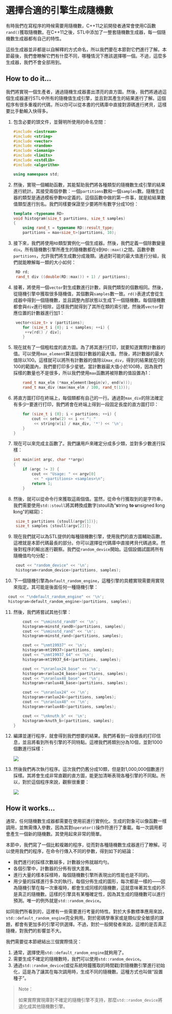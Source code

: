 # 選擇合適的引擎生成隨機數

有時我們在寫程序的時候需要用隨機數，C++11之前開發者通常會使用C函數`rand()`獲取隨機數。在C++11之後，STL中添加了一整套隨機數生成器，每一個隨機數生成器都有自己的特性。

這些生成器並非都是以自解釋的方式命名，所以我們要在本節對它們進行了解。本節最後，我們會瞭解它們有什麼不同，哪種情況下應該選擇哪一個。不過，這麼多生成器，我們不會全部用到。

## How to do it...

我們將實現一個生產者，通過隨機生成器畫出漂亮的直方圖。然後，我們將通過這個生成器運行STL中所有的隨機值生成引擎，並且對其產生的結果進行了解。這個程序有很多重複的代碼，所以你可以從本書的代碼庫中直接對源碼進行拷貝，這樣要比手動輸入快得多。

1. 包含必要的頭文件，並聲明所使用的命名空間：

   ```c++
   #include <iostream>
   #include <string>
   #include <vector>
   #include <random>
   #include <iomanip>
   #include <limits>
   #include <cstdlib>
   #include <algorithm>
   
   using namespace std;
   ```

2. 然後，實現一個輔助函數，其能幫助我們將各種類型的隨機數生成引擎的結果進行統計。其接受兩個參數：一個`partitions`數和一個`samples`數。隨機生成器的類型是通過模板參數`RD`定義的。這個函數中做的第一件事，就是給結果數值類型進行別名。我們同樣要保證至少要將所有數字分成10份：

   ```c++
   template <typename RD>
   void histogram(size_t partitions, size_t samples)
   {
       using rand_t = typename RD::result_type;
       partitions = max<size_t>(partitions, 10);
   ```

3. 接下來，我們將使用`RD`類型實例化一個生成器。然後，我們定義一個除數變量`div`。所有隨機數引擎所產生的隨機數都在`0`到`RD::max()`之間。函數參數`partitions`，允許我們將生成數分成幾類。通過對可能的最大值進行分組，我們就能瞭解每一類的大小如何：

   ```c++
   	RD rd;
   	rand_t div ((double(RD::max()) + 1) / partitions); 
   ```

4. 接著，將使用一個`vector`對生成數進行計數，與我們類型的個數相同。然後，從隨機引擎中獲取很多隨機值，其個數與`samples`數一致。`rd()`表達式會從生成器中得到一個隨機數，並且調整內部狀態以生成下一個隨機數。每個隨機數都會與`div`進行相除，這樣我們就得到了其所在類的索引號，然後將`vector`對應位置的計數器進行加1：

   ```c++
   	vector<size_t> v (partitions);
       for (size_t i {0}; i < samples; ++i) {
       	++v[rd() / div];
       } 
   ```

5. 現在就有了一個粗粒度的直方圖。為了將其進行打印，就要知道實際計數器的值。可以使用`max_element`算法提取計數器的最大值。然後，將計數器的最大值除以100。這樣就可以將所有計數器的值除以`max_div`，得到的結果就在0到100的範圍內，我們要打印多少星號。當計數器最大值小於100時，因為我們採樣的數量也不是很多，所以我們使用`max`函數將被除數的值設置為1：

   ```c++
       rand_t max_elm (*max_element(begin(v), end(v)));
       rand_t max_div (max(max_elm / 100, rand_t(1)));
   ```

6. 將直方圖打印在終端上，每個類都有自己的一行。通過對`max_div`的除法確定有多少`*`要進行打印，我們將會在終端上得到一段固定長度的直方圖打印：

   ```c++
       for (size_t i {0}; i < partitions; ++i) {
           cout << setw(2) << i << ": "
           	<< string(v[i] / max_div, '*') << '\n';
       }
   }
   ```

7. 現在可以來完成主函數了。我們讓用戶來確定分成多少類，並對多少數進行採樣：

   ```c++
   int main(int argc, char **argv)
   {
       if (argc != 3) {
           cout << "Usage: " << argv[0]
           	<< " <partitions> <samples>\n";
           return 1;
       }
   ```

8. 然後，就可以從命令行來獲取這兩個值。當然，從命令行獲取到的是字符串，我們需要使用`std::stoull`將其轉換成數字(stoull為“**s**tring **to u**nsigned **l**ong **l**ong”的縮寫)：

   ```c++
   	size_t partitions {stoull(argv[1])};
   	size_t samples {stoull(argv[2])};
   ```

9. 現在我們就可以為STL提供的每種隨機數引擎，使用我們的直方圖輔助函數。這裡就是本節代碼最長的部分。你可以選擇從代碼庫中直接拷貝代碼過來。然後對程序的輸出進行觀察。我們從`random_device`開始。這個設備試圖將所有隨機值均勻分配：

   ```c++
   	cout << "random_device" << '\n';
   	histogram<random_device>(partitions, samples);
   ```

10. 下一個隨機引擎為`default_random_engine`，這種引擎的具體實現需要用實現來指定。其可能是後面任何一種隨機引擎：

   ```c++
   	cout << "\ndefault_random_engine" << '\n';
   	histogram<default_random_engine>(partitions, samples);
   ```

11. 然後，我們將嘗試其他引擎：

    ```c++
        cout << "\nminstd_rand0" << '\n';
        histogram<minstd_rand0>(partitions, samples);
        cout << "\nminstd_rand" << '\n';
        histogram<minstd_rand>(partitions, samples);
    
        cout << "\nmt19937" << '\n';
        histogram<mt19937>(partitions, samples);
        cout << "\nmt19937_64" << '\n';
        histogram<mt19937_64>(partitions, samples);
    
        cout << "\nranlux24_base" << '\n';
        histogram<ranlux24_base>(partitions, samples);
        cout << "\nranlux48_base" << '\n';
        histogram<ranlux48_base>(partitions, samples);
    
        cout << "\nranlux24" << '\n';
        histogram<ranlux24>(partitions, samples);
        cout << "\nranlux48" << '\n';
        histogram<ranlux48>(partitions, samples);
    
        cout << "\nknuth_b" << '\n';
        histogram<knuth_b>(partitions, samples);
    }
    ```

12. 編譯並運行程序，就會得到我們想要的結果。我們將看到一段很長的打印信息，並且將看到所有引擎的不同特點。這裡我們將類別分為10個，並對1000個數進行採樣：

    ![](../../images/chapter8/8-13-1.png)

13. 然後我們再次執行程序。這次我們仍舊分成10類，但是對1,000,000個數進行採樣。其將會生成非常直觀的直方圖，能更加清晰表現各種引擎的不同點。所以，對於這個程序來說，觀察很重要：

    ![](../../images/chapter8/8-13-2.png)

## How it works...

通常，任何隨機數生成器都需要在使用前進行實例化。生成的對象可以像函數一樣調用，並無需傳入參數，因為其對`operator()`操作符進行了重載。每一次調用都會產生一個新的隨機數。其使用起來非常的簡單。

本節中，我們寫了一個比較複雜的程序，從而對各種隨機數生成器進行了瞭解。可以使用我們的程序，在命令行傳入不同的參數，得到如下的結論：

- 我們進行的採樣次數越多，計數器分佈就越均勻。
- 各個引擎中，計數器的分佈有很大差異。
- 進行大量的樣本採樣時，每個隨機數引擎所表現出的性能也是不同的。
- 用少量的採樣進行多次的執行。每個分佈生成的圖形，每次都是一樣的——因為隨機引擎在每一次重複時，都會生成同樣的隨機數，這就意味著其生成的不是真正的隨機數。這樣的引擎具有某種確定性，因為其生成的隨機數可以進行預測。唯一的例外就是`std::random_device`。

如同我們所看到的，這裡有一些需要進行考量的特性。對於大多數標準應用來說，`std::default_random_engine`完全夠用。對於密碼學專家或是類似安全敏感的課題，都會有更加多的引擎可供選擇。不過，對於一般開發者來說，這裡的是否真正隨機，對我們的影響並不大。

我們需要從本節總結出三個實際情況：

1. 通常，選擇使用`std::default_random_engine`就夠用了。
2. 需要生成不確定的隨機數時，我們可以使用`std::random_device`。
3. 通過`std::random_device`(或從系統時鐘獲取的時間戳)對隨機數引擎進行初始化，這是為了讓其在每次調用時，生成不同的隨機數。這種方式也叫做“設置種子”。

> Note：
>
> 如果實際實現庫對不確定的隨機引擎不支持，那麼`std::random_device`將退化成其他隨機數引擎。

